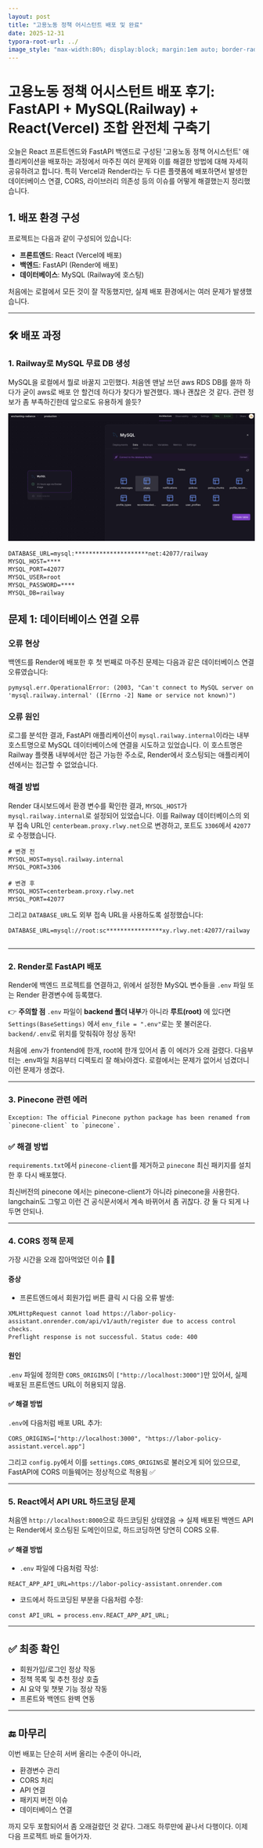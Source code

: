 ```yaml
---
layout: post
title: "고용노동 정책 어시스턴트 배포 및 완료"
date: 2025-12-31
typora-root-url: ../
image_style: "max-width:80%; display:block; margin:1em auto; border-radius:10px; box-shadow:2px 2px 8px rgba(0,0,0,0.8);"
---
```




# 고용노동 정책 어시스턴트 배포 후기: FastAPI + MySQL(Railway) + React(Vercel) 조합 완전체 구축기

오늘은 React 프론트엔드와 FastAPI 백엔드로 구성된 '고용노동 정책 어시스턴트' 애플리케이션을 배포하는 과정에서 마주친 여러 문제와 이를 해결한 방법에 대해 자세히 공유하려고 합니다. 특히 Vercel과 Render라는 두 다른 플랫폼에 배포하면서 발생한 데이터베이스 연결, CORS, 라이브러리 의존성 등의 이슈를 어떻게 해결했는지 정리했습니다.

## 

## 1. 배포 환경 구성

프로젝트는 다음과 같이 구성되어 있습니다:

- **프론트엔드**: React (Vercel에 배포)
- **백엔드**: FastAPI (Render에 배포)
- **데이터베이스**: MySQL (Railway에 호스팅)

처음에는 로컬에서 모든 것이 잘 작동했지만, 실제 배포 환경에서는 여러 문제가 발생했습니다.

------

## 🛠 배포 과정

### 1. Railway로 MySQL 무료 DB 생성

MySQL을 로컬에서 뭘로 바꿀지 고민했다. 처음엔 맨날 쓰던 aws RDS DB를 쓸까 하다가 굳이 aws로 배포 안 할건데 하다가 찾다가 발견했다. 꽤나 괜찮은 것 같다. 관련 정보가 좀 부족하긴한데 앞으로도 유용하게 쓸듯?

![image-20250425025403816](/assets/img/image-20250425025403816.png)

```
DATABASE_URL=mysql:*********************net:42077/railway
MYSQL_HOST=****
MYSQL_PORT=42077
MYSQL_USER=root
MYSQL_PASSWORD=****
MYSQL_DB=railway
```

## 문제 1: 데이터베이스 연결 오류

### 오류 현상

백엔드를 Render에 배포한 후 첫 번째로 마주친 문제는 다음과 같은 데이터베이스 연결 오류였습니다:

```
pymysql.err.OperationalError: (2003, "Can't connect to MySQL server on 'mysql.railway.internal' ([Errno -2] Name or service not known)")
```

### 오류 원인

로그를 분석한 결과, FastAPI 애플리케이션이 `mysql.railway.internal`이라는 내부 호스트명으로 MySQL 데이터베이스에 연결을 시도하고 있었습니다. 이 호스트명은 Railway 플랫폼 내부에서만 접근 가능한 주소로, Render에서 호스팅되는 애플리케이션에서는 접근할 수 없었습니다.

### 해결 방법

Render 대시보드에서 환경 변수를 확인한 결과, `MYSQL_HOST`가 `mysql.railway.internal`로 설정되어 있었습니다. 이를 Railway 데이터베이스의 외부 접속 URL인 `centerbeam.proxy.rlwy.net`으로 변경하고, 포트도 `3306`에서 `42077`로 수정했습니다.

```
# 변경 전
MYSQL_HOST=mysql.railway.internal
MYSQL_PORT=3306

# 변경 후
MYSQL_HOST=centerbeam.proxy.rlwy.net
MYSQL_PORT=42077
```

그리고 `DATABASE_URL`도 외부 접속 URL을 사용하도록 설정했습니다:

```
DATABASE_URL=mysql://root:sc****************xy.rlwy.net:42077/railway
```

## 

------



### 2. Render로 FastAPI 배포

Render에 백엔드 프로젝트를 연결하고, 위에서 설정한 MySQL 변수들을 `.env` 파일 또는 Render 환경변수에 등록했다.

👉 **주의할 점**
`.env` 파일이 **backend 폴더 내부**가 아니라 **루트(root)** 에 있다면 `Settings(BaseSettings)` 에서 `env_file = ".env"`로는 못 불러온다. `backend/.env`로 위치를 맞춰줘야 정상 동작!



처음에 .env가 frontend에 한개, root에 한개 있어서 좀 이 에러가 오래 걸렸다. 다음부터는 .env파일 처음부터 디렉토리 잘 해놔야겠다. 로컬에서는 문제가 없어서 넘겼더니 이런 문제가 생겼다.

------

### 

### 3. Pinecone 관련 에러

```
Exception: The official Pinecone python package has been renamed from `pinecone-client` to `pinecone`.
```

### ✅ 해결 방법

`requirements.txt`에서 `pinecone-client`를 제거하고 `pinecone` 최신 패키지를 설치한 후 다시 배포했다.

최신버전의 pinecone 에서는 pinecone-client가 아니라 pinecone을 사용한다. langchain도 그렇고 이런 건 공식문서에서 계속 바뀌어서 좀 귀찮다. 걍 둘 다 되게 나두면 안되나.

------

### 

### 4. CORS 정책 문제

가장 시간을 오래 잡아먹었던 이슈 😵‍💫

#### 증상

- 프론트엔드에서 회원가입 버튼 클릭 시 다음 오류 발생:

```
XMLHttpRequest cannot load https://labor-policy-assistant.onrender.com/api/v1/auth/register due to access control checks.
Preflight response is not successful. Status code: 400
```

#### 원인

`.env` 파일에 정의한 `CORS_ORIGINS`이 `["http://localhost:3000"]`만 있어서, 실제 배포된 프론트엔드 URL이 허용되지 않음.

#### ✅ 해결 방법

`.env`에 다음처럼 배포 URL 추가:

```
CORS_ORIGINS=["http://localhost:3000", "https://labor-policy-assistant.vercel.app"]
```

그리고 `config.py`에서 이를 `settings.CORS_ORIGINS`로 불러오게 되어 있으므로, FastAPI에 CORS 미들웨어는 정상적으로 적용됨 ✅

------

### 5. React에서 API URL 하드코딩 문제

처음엔 `http://localhost:8000`으로 하드코딩된 상태였음 
→ 실제 배포된 백엔드 API는 Render에서 호스팅된 도메인이므로, 하드코딩하면 당연히 CORS 오류.

#### ✅ 해결 방법

- `.env` 파일에 다음처럼 작성:

```
REACT_APP_API_URL=https://labor-policy-assistant.onrender.com
```

- 코드에서 하드코딩된 부분을 다음처럼 수정:

```
const API_URL = process.env.REACT_APP_API_URL;
```

------

## ✅ 최종 확인

-  회원가입/로그인 정상 작동
-  정책 목록 및 추천 정상 호출
-  AI 요약 및 챗봇 기능 정상 작동
-  프론트와 백엔드 완벽 연동

------

## 🔚 마무리

이번 배포는 단순히 서버 올리는 수준이 아니라,

- 환경변수 관리
- CORS 처리
- API 연결
- 패키지 버전 이슈
- 데이터베이스 연결

까지 모두 포함되어서 좀 오래걸렸던 것 같다. 그래도 하루만에 끝나서 다행이다. 이제 다음 프로젝트 바로 들어가자.

